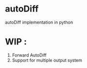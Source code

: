 # autoDiff
autoDiff implementation in python

# WIP : 
1. Forward AutoDiff
2. Support for multiple output system
